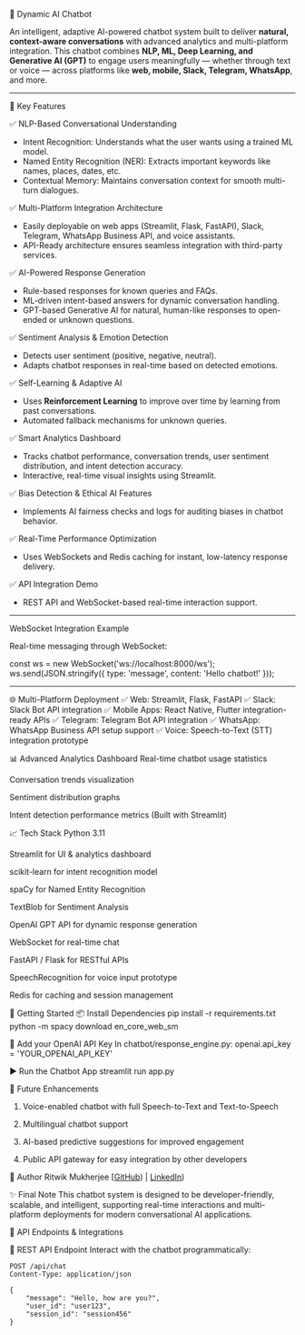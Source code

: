 


 🤖 Dynamic AI Chatbot

An intelligent, adaptive AI-powered chatbot system built to deliver **natural, context-aware conversations** with advanced analytics and multi-platform integration. This chatbot combines **NLP, ML, Deep Learning, and Generative AI (GPT)** to engage users meaningfully — whether through text or voice — across platforms like **web, mobile, Slack, Telegram, WhatsApp**, and more.

---

 📌 Key Features

✅ NLP-Based Conversational Understanding
- Intent Recognition: Understands what the user wants using a trained ML model.
- Named Entity Recognition (NER): Extracts important keywords like names, places, dates, etc.
- Contextual Memory: Maintains conversation context for smooth multi-turn dialogues.

✅ Multi-Platform Integration Architecture
- Easily deployable on web apps (Streamlit, Flask, FastAPI), Slack, Telegram, WhatsApp Business API, and voice assistants.
- API-Ready architecture ensures seamless integration with third-party services.

✅ AI-Powered Response Generation
- Rule-based responses for known queries and FAQs.
- ML-driven intent-based answers for dynamic conversation handling.
- GPT-based Generative AI for natural, human-like responses to open-ended or unknown questions.

✅ Sentiment Analysis & Emotion Detection
- Detects user sentiment (positive, negative, neutral).
- Adapts chatbot responses in real-time based on detected emotions.

✅ Self-Learning & Adaptive AI
- Uses **Reinforcement Learning** to improve over time by learning from past conversations.
- Automated fallback mechanisms for unknown queries.

✅ Smart Analytics Dashboard
- Tracks chatbot performance, conversation trends, user sentiment distribution, and intent detection accuracy.
- Interactive, real-time visual insights using Streamlit.

✅ Bias Detection & Ethical AI Features
- Implements AI fairness checks and logs for auditing biases in chatbot behavior.

✅ Real-Time Performance Optimization
- Uses WebSockets and Redis caching for instant, low-latency response delivery.

✅ API Integration Demo
- REST API and WebSocket-based real-time interaction support.

---

WebSocket Integration Example

Real-time messaging through WebSocket:


const ws = new WebSocket('ws://localhost:8000/ws');
ws.send(JSON.stringify({
    type: 'message',
    content: 'Hello chatbot!'
}));

---

🌐 Multi-Platform Deployment
✅ Web: Streamlit, Flask, FastAPI
✅ Slack: Slack Bot API integration
✅ Mobile Apps: React Native, Flutter integration-ready APIs
✅ Telegram: Telegram Bot API integration
✅ WhatsApp: WhatsApp Business API setup support
✅ Voice: Speech-to-Text (STT) integration prototype

📊 Advanced Analytics Dashboard
Real-time chatbot usage statistics

Conversation trends visualization

Sentiment distribution graphs

Intent detection performance metrics
(Built with Streamlit)

📈 Tech Stack
Python 3.11

Streamlit for UI & analytics dashboard

scikit-learn for intent recognition model

spaCy for Named Entity Recognition

TextBlob for Sentiment Analysis

OpenAI GPT API for dynamic response generation

WebSocket for real-time chat

FastAPI / Flask for RESTful APIs

SpeechRecognition for voice input prototype

Redis for caching and session management

🚀 Getting Started
📦 Install Dependencies
pip install -r requirements.txt
python -m spacy download en_core_web_sm


🔑 Add your OpenAI API Key
In chatbot/response_engine.py:
openai.api_key = 'YOUR_OPENAI_API_KEY'


▶️ Run the Chatbot App
streamlit run app.py


📑 Future Enhancements
1) Voice-enabled chatbot with full Speech-to-Text and Text-to-Speech

2) Multilingual chatbot support

3) AI-based predictive suggestions for improved engagement

4) Public API gateway for easy integration by other developers



🙌 Author
Ritwik Mukherjee
[[GitHub](https://github.com/Ritaldojr7)) | [LinkedIn](https://www.linkedin.com/in/ritwik-mukherjee7/))


✨ Final Note
This chatbot system is designed to be developer-friendly, scalable, and intelligent, supporting real-time interactions and multi-platform deployments for modern conversational AI applications.

 🔌 API Endpoints & Integrations

 📡 REST API Endpoint
Interact with the chatbot programmatically:
```http
POST /api/chat
Content-Type: application/json

{
    "message": "Hello, how are you?",
    "user_id": "user123",
    "session_id": "session456"
}



